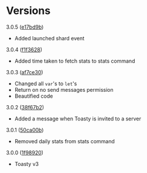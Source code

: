 # Versions

3.0.5 ([e17bd9b](https://github.com/gavwin/toasty/commit/e17bd9b93adccf9a57e9eb5fdd210ee713be3e0c))
- Added launched shard event

3.0.4 ([f1f3628](https://github.com/gavwin/toasty/commit/f1f3628b2d6fb662cbe4c02e86f6633c3a9c6d37))
- Added time taken to fetch stats to stats command

3.0.3 ([af7ce30](https://github.com/gavwin/toasty/commit/af7ce302a7a55f05965f40bd0e7f29feed8b48f0))
- Changed all `var`'s to `let`'s
- Return on no send messages permission
- Beautified code

3.0.2 ([38f67b2](https://github.com/gavwin/toasty/commit/38f67b20529c9b1cf8fafc4a97a8f68ca2a50fa6))
- Added a message when Toasty is invited to a server

3.0.1 ([50ca00b](https://github.com/gavwin/toasty/commit/50ca00b8f3abebb26814b013ccde0349843f592a))
- Removed daily stats from stats command

3.0.0 ([1f98920](https://github.com/gavwin/toasty/commit/1f9892037a79eab3ef0c7234613b2943ebd86185))
- Toasty v3
